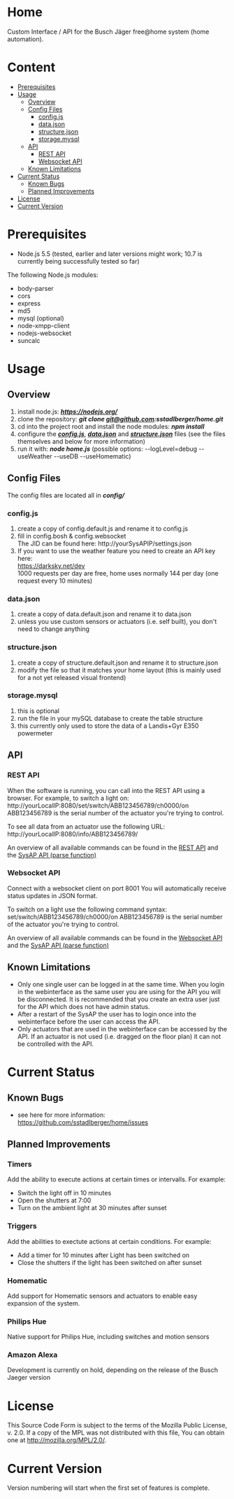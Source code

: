 # Home
Custom Interface / API for the Busch Jäger free@home system (home automation). 

# Content
* [Prerequisites](#prerequisites)
* [Usage](#usage)
  * [Overview](#overview)
  * [Config Files](#config-files)
    * [config.js](#configjs)
    * [data.json](#datajson)
    * [structure.json](#structurejson)
    * [storage.mysql](#storagemysql)
  * [API](#api)
    * [REST API](#rest-api)
    * [Websocket API](#websocket-api)
  * [Known Limitations](#known-limitations)
* [Current Status](#current-status)
  * [Known Bugs](#known-bugs)
  * [Planned Improvements](#planned-improvements)
* [License](#license)
* [Current Version](#current-version)


# Prerequisites
- Node.js 5.5 (tested, earlier and later versions might work; 10.7 is currently being successfully tested so far)

The following Node.js modules:
- body-parser
- cors
- express
- md5
- mysql (optional)
- node-xmpp-client
- nodejs-websocket
- suncalc

# Usage
## Overview
1. install node.js: **_https://nodejs.org/_**
2. clone the repository: **_git clone git@github.com:sstadlberger/home.git_**
3. cd into the project root and install the node modules: **_npm install_**
4. configure the **_[config.js](#configjs)_**, **_[data.json](#datajson)_** and **_[structure.json](#structurejson)_** files (see the files themselves and below for more information)
5. run it with: **_node home.js_** (possible options: --logLevel=debug --useWeather --useDB --useHomematic)

## Config Files
The config files are located all in **_config/_**
### config.js
1. create a copy of config.default.js and rename it to config.js
2. fill in config.bosh & config.websocket<br>
   The JID can be found here: http://yourSysAPIP/settings.json
3. If you want to use the weather feature you need to create an API key here:<br>
   https://darksky.net/dev<br>
   1000 requests per day are free, home uses normally 144 per day (one request every 10 minutes)
### data.json
1. create a copy of data.default.json and rename it to data.json
2. unless you use custom sensors or actuators (i.e. self built), you don't need to change anything
### structure.json
1. create a copy of structure.default.json and rename it to structure.json
2. modify the file so that it matches your home layout (this is mainly used for a not yet released visual frontend)
### storage.mysql
1. this is optional
2. run the file in your mySQL database to create the table structure
3. this currently only used to store the data of a Landis+Gyr E350 powermeter

## API
### REST API
When the software is running, you can call into the REST API using a browser. For example, to switch a light on:
http://yourLocalIP:8080/set/switch/ABB123456789/ch0000/on
ABB123456789 is the serial number of the actuator you're trying to control.

To see all data from an actuator use the following URL:
http://yourLocalIP:8080/info/ABB123456789/

An overview of all available commands can be found in the [REST API](lib/api/webapi.js) and the [SysAP API (parse function)](lib/freeathome/sysap-external.js)
### Websocket API
Connect with a websocket client on port 8001
You will automatically receive status updates in JSON format. 

To switch on a light use the following command syntax: set/switch/ABB123456789/ch0000/on
ABB123456789 is the serial number of the actuator you're trying to control.

An overview of all available commands can be found in the [Websocket API](lib/api/socketapi.js) and the [SysAP API (parse function)](lib/freeathome/sysap-external.js)

## Known Limitations
- Only one single user can be logged in at the same time. When you login in the webinterface as the same user you are using for the API you will be disconnected. It is recommended that you create an extra user just for the API which does not have admin status.
- After a restart of the SysAP the user has to login once into the webinterface before the user can access the API.
- Only actuators that are used in the webinterface can be accessed by the API. If an actuator is not used (i.e. dragged on the floor plan) it can not be controlled with the API.

# Current Status

## Known Bugs
- see here for more information: https://github.com/sstadlberger/home/issues

## Planned Improvements
### Timers
Add the ability to execute actions at certain times or intervalls. For example:
- Switch the light off in 10 minutes
- Open the shutters at 7:00
- Turn on the ambient light at 30 minutes after sunset

### Triggers
Add the abilities to exectute actions at certain conditions. For example:
- Add a timer for 10 minutes after Light has been switched on
- Close the shutters if the light has been switched on after sunset

### Homematic
Add support for Homematic sensors and actuators to enable easy expansion of the system.

### Philips Hue
Native support for Philips Hue, including switches and motion sensors

### Amazon Alexa
Development is currently on hold, depending on the release of the Busch Jaeger version

# License
This Source Code Form is subject to the terms of the Mozilla Public License, v. 2.0. If a copy of the MPL was not distributed with this file, You can obtain one at http://mozilla.org/MPL/2.0/.

# Current Version
Version numbering will start when the first set of features is complete.
